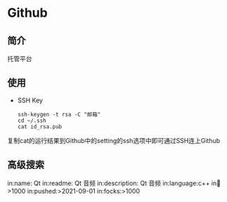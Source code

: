 # Github
## 简介
托管平台
## 使用
* SSH Key
  ```
  ssh-keygen -t rsa -C "邮箱"
  cd ~/.ssh
  cat id_rsa.pub
  ```
复制cat的运行结果到Github中的setting的ssh选项中即可通过SSH连上Github  

## 高级搜索
in:name: Qt
in:readme: Qt 音频
in:description: Qt 音频
in:language:c++
in:stars:>1000
in:pushed:>2021-09-01
in:focks:>1000
